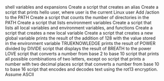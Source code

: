shell variables and expansions
Create a script that creates an alias
Create a script that prints hello user, where user is the current Linux user
Add /action to the PATH
Create a script that counts the number of directories in the PATH
Create a script that lists environment variables
Create a script that lists all local variables and environment variables, and functions
Create a script that creates a new local variable
Create a script that creates a new global variable
prints the result of the addition of 128 with the value stored in the environment variable TRUEKNOWLEDGE
prints the result of POWER divided by DIVIDE
script that displays the result of BREATH to the power LOVE
script that converts a number from base 2 to base 10
script that prints all possible combinations of two letters, except oo
 script that prints a number with two decimal places
script that converts a number from base 10 to base 16
script that encodes and decodes text using the rot13 encryption. Assume ASCII
